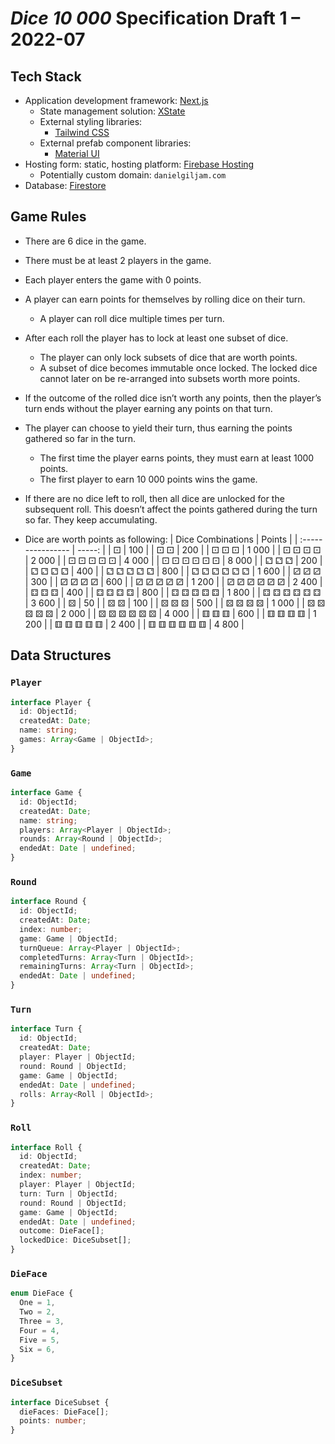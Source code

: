 # _Dice 10 000_ Specification Draft 1 – 2022-07

## Tech Stack

- Application development framework: [Next.js](https://nextjs.org/)
  - State management solution: [XState](https://xstate.js.org/docs/)
  - External styling libraries:
    - [Tailwind CSS](https://tailwindcss.com/)
  - External prefab component libraries:
    - [Material UI](https://mui.com/)
- Hosting form: static, hosting platform: [Firebase Hosting](https://firebase.google.com/products/hosting)
  - Potentially custom domain: `danielgiljam.com`
- Database: [Firestore](https://firebase.google.com/products/firestore)

## Game Rules

- There are 6 dice in the game.
- There must be at least 2 players in the game.
- Each player enters the game with 0 points.
- A player can earn points for themselves by rolling dice on their turn.
  - A player can roll dice multiple times per turn.
- After each roll the player has to lock at least one subset of dice.
  - The player can only lock subsets of dice that are worth points.
  - A subset of dice becomes immutable once locked. The locked dice cannot later on be re-arranged into subsets worth more points.
- If the outcome of the rolled dice isn’t worth any points, then the player’s turn ends without the player earning any points on that turn.
- The player can choose to yield their turn, thus earning the points gathered so far in the turn.

  - The first time the player earns points, they must earn at least 1000 points.
  - The first player to earn 10 000 points wins the game.

- If there are no dice left to roll, then all dice are unlocked for the subsequent roll. This doesn’t affect the points gathered during the turn so far. They keep accumulating.

- Dice are worth points as following:
  | Dice Combinations | Points |
  | :---------------- | -----: |
  | ⚀ | 100 |
  | ⚀ ⚀ | 200 |
  | ⚀ ⚀ ⚀ | 1 000 |
  | ⚀ ⚀ ⚀ ⚀ | 2 000 |
  | ⚀ ⚀ ⚀ ⚀ ⚀ | 4 000 |
  | ⚀ ⚀ ⚀ ⚀ ⚀ ⚀ | 8 000 |
  | ⚁ ⚁ ⚁ | 200 |
  | ⚁ ⚁ ⚁ ⚁ | 400 |
  | ⚁ ⚁ ⚁ ⚁ ⚁ | 800 |
  | ⚁ ⚁ ⚁ ⚁ ⚁ ⚁ | 1 600 |
  | ⚂ ⚂ ⚂ | 300 |
  | ⚂ ⚂ ⚂ ⚂ | 600 |
  | ⚂ ⚂ ⚂ ⚂ ⚂ | 1 200 |
  | ⚂ ⚂ ⚂ ⚂ ⚂ ⚂ | 2 400 |
  | ⚃ ⚃ ⚃ | 400 |
  | ⚃ ⚃ ⚃ ⚃ | 800 |
  | ⚃ ⚃ ⚃ ⚃ ⚃ | 1 800 |
  | ⚃ ⚃ ⚃ ⚃ ⚃ ⚃ | 3 600 |
  | ⚄ | 50 |
  | ⚄ ⚄ | 100 |
  | ⚄ ⚄ ⚄ | 500 |
  | ⚄ ⚄ ⚄ ⚄ | 1 000 |
  | ⚄ ⚄ ⚄ ⚄ ⚄ | 2 000 |
  | ⚄ ⚄ ⚄ ⚄ ⚄ ⚄ | 4 000 |
  | ⚅ ⚅ ⚅ | 600 |
  | ⚅ ⚅ ⚅ ⚅ | 1 200 |
  | ⚅ ⚅ ⚅ ⚅ ⚅ | 2 400 |
  | ⚅ ⚅ ⚅ ⚅ ⚅ ⚅ | 4 800 |

## Data Structures

### `Player`

```ts
interface Player {
  id: ObjectId;
  createdAt: Date;
  name: string;
  games: Array<Game | ObjectId>;
}
```

### `Game`

```ts
interface Game {
  id: ObjectId;
  createdAt: Date;
  name: string;
  players: Array<Player | ObjectId>;
  rounds: Array<Round | ObjectId>;
  endedAt: Date | undefined;
}
```

### `Round`

```ts
interface Round {
  id: ObjectId;
  createdAt: Date;
  index: number;
  game: Game | ObjectId;
  turnQueue: Array<Player | ObjectId>;
  completedTurns: Array<Turn | ObjectId>;
  remainingTurns: Array<Turn | ObjectId>;
  endedAt: Date | undefined;
}
```

### `Turn`

```ts
interface Turn {
  id: ObjectId;
  createdAt: Date;
  player: Player | ObjectId;
  round: Round | ObjectId;
  game: Game | ObjectId;
  endedAt: Date | undefined;
  rolls: Array<Roll | ObjectId>;
}
```

### `Roll`

```ts
interface Roll {
  id: ObjectId;
  createdAt: Date;
  index: number;
  player: Player | ObjectId;
  turn: Turn | ObjectId;
  round: Round | ObjectId;
  game: Game | ObjectId;
  endedAt: Date | undefined;
  outcome: DieFace[];
  lockedDice: DiceSubset[];
}
```

### `DieFace`

```ts
enum DieFace {
  One = 1,
  Two = 2,
  Three = 3,
  Four = 4,
  Five = 5,
  Six = 6,
}
```

### `DiceSubset`

```ts
interface DiceSubset {
  dieFaces: DieFace[];
  points: number;
}
```
